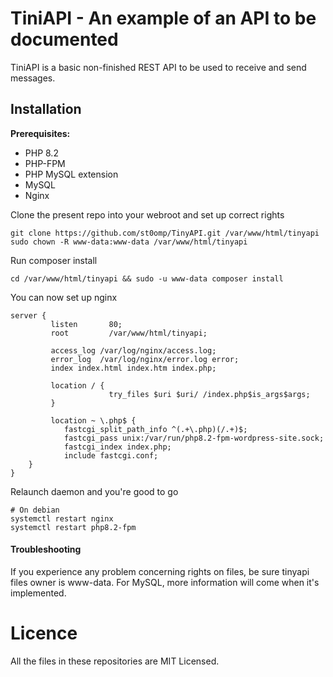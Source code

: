 # TiniAPI - An example of an API to be documented

TiniAPI is a basic non-finished REST API to be used to receive and send messages.

## Installation

**Prerequisites:**

- PHP 8.2
- PHP-FPM
- PHP MySQL extension
- MySQL
- Nginx

Clone the present repo into your webroot and set up correct rights

```shell
git clone https://github.com/st0omp/TinyAPI.git /var/www/html/tinyapi
sudo chown -R www-data:www-data /var/www/html/tinyapi
```

Run composer install

```shell
cd /var/www/html/tinyapi && sudo -u www-data composer install
```

You can now set up nginx

```
server {
         listen       80;
         root         /var/www/html/tinyapi;

         access_log /var/log/nginx/access.log;
         error_log  /var/log/nginx/error.log error;
         index index.html index.htm index.php;

         location / {
                      try_files $uri $uri/ /index.php$is_args$args;
         }

         location ~ \.php$ {
            fastcgi_split_path_info ^(.+\.php)(/.+)$;
            fastcgi_pass unix:/var/run/php8.2-fpm-wordpress-site.sock;
            fastcgi_index index.php;
            include fastcgi.conf;
    }
}
```

Relaunch daemon and you're good to go

```shell
# On debian
systemctl restart nginx
systemctl restart php8.2-fpm
```

#### Troubleshooting

If you experience any problem concerning rights on files, be sure tinyapi files owner is www-data. For MySQL, more information will come when it's implemented.

# Licence

All the files in these repositories are MIT Licensed.
